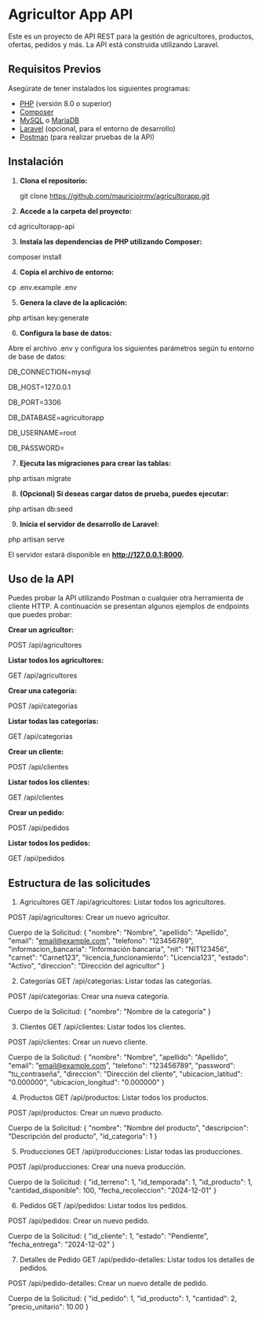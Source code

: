 # Agricultor App API

Este es un proyecto de API REST para la gestión de agricultores, productos, ofertas, pedidos y más. La API está construida utilizando Laravel.

## Requisitos Previos

Asegúrate de tener instalados los siguientes programas:

- [PHP](https://www.php.net/downloads) (versión 8.0 o superior)
- [Composer](https://getcomposer.org/download/)
- [MySQL](https://dev.mysql.com/downloads/mysql/) o [MariaDB](https://mariadb.org/download/)
- [Laravel](https://laravel.com/docs/9.x/installation) (opcional, para el entorno de desarrollo)
- [Postman](https://www.postman.com/downloads/) (para realizar pruebas de la API)

## Instalación

1. **Clona el repositorio:**

   git clone https://github.com/mauriciojrmv/agricultorapp.git

2. **Accede a la carpeta del proyecto:**

cd agricultorapp-api

3. **Instala las dependencias de PHP utilizando Composer:**

composer install

4. **Copia el archivo de entorno:**

cp .env.example .env

5. **Genera la clave de la aplicación:**

php artisan key:generate

6. **Configura la base de datos:**

Abre el archivo .env y configura los siguientes parámetros según tu entorno de base de datos:

DB_CONNECTION=mysql

DB_HOST=127.0.0.1

DB_PORT=3306

DB_DATABASE=agricultorapp

DB_USERNAME=root

DB_PASSWORD=

7. **Ejecuta las migraciones para crear las tablas:**

php artisan migrate

8. **(Opcional) Si deseas cargar datos de prueba, puedes ejecutar:**

php artisan db:seed

9. **Inicia el servidor de desarrollo de Laravel:**

php artisan serve

El servidor estará disponible en **http://127.0.0.1:8000.**

## Uso de la API

Puedes probar la API utilizando Postman o cualquier otra herramienta de cliente HTTP. A continuación se presentan algunos ejemplos de endpoints que puedes probar:

**Crear un agricultor:**

POST /api/agricultores

**Listar todos los agricultores:**

GET /api/agricultores

**Crear una categoría:**

POST /api/categorias

**Listar todas las categorías:**

GET /api/categorias

**Crear un cliente:**

POST /api/clientes

**Listar todos los clientes:**

GET /api/clientes

**Crear un pedido:**

POST /api/pedidos

**Listar todos los pedidos:**

GET /api/pedidos


## Estructura de las solicitudes

1. Agricultores
GET /api/agricultores: Listar todos los agricultores.

POST /api/agricultores: Crear un nuevo agricultor.

Cuerpo de la Solicitud: { "nombre": "Nombre", "apellido": "Apellido", "email": "email@example.com", "telefono": "123456789", "informacion_bancaria": "Información bancaria", "nit": "NIT123456", "carnet": "Carnet123", "licencia_funcionamiento": "Licencia123", "estado": "Activo", "direccion": "Dirección del agricultor" }

2. Categorías
GET /api/categorias: Listar todas las categorías.

POST /api/categorias: Crear una nueva categoría.

Cuerpo de la Solicitud: { "nombre": "Nombre de la categoría" }

3. Clientes
GET /api/clientes: Listar todos los clientes.

POST /api/clientes: Crear un nuevo cliente.

Cuerpo de la Solicitud: { "nombre": "Nombre", "apellido": "Apellido", "email": "email@example.com", "telefono": "123456789", "password": "tu_contraseña", "direccion": "Dirección del cliente", "ubicacion_latitud": "0.000000", "ubicacion_longitud": "0.000000" }

4. Productos
GET /api/productos: Listar todos los productos.

POST /api/productos: Crear un nuevo producto.

Cuerpo de la Solicitud: { "nombre": "Nombre del producto", "descripcion": "Descripción del producto", "id_categoria": 1 }

5. Producciones
GET /api/producciones: Listar todas las producciones.

POST /api/producciones: Crear una nueva producción.

Cuerpo de la Solicitud: { "id_terreno": 1, "id_temporada": 1, "id_producto": 1, "cantidad_disponible": 100, "fecha_recoleccion": "2024-12-01" }

6. Pedidos
GET /api/pedidos: Listar todos los pedidos.

POST /api/pedidos: Crear un nuevo pedido.

Cuerpo de la Solicitud: { "id_cliente": 1, "estado": "Pendiente", "fecha_entrega": "2024-12-02" }

7. Detalles de Pedido
GET /api/pedido-detalles: Listar todos los detalles de pedidos.

POST /api/pedido-detalles: Crear un nuevo detalle de pedido.

Cuerpo de la Solicitud: { "id_pedido": 1, "id_producto": 1, "cantidad": 2, "precio_unitario": 10.00 }
